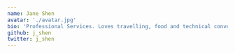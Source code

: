 ```yaml
---
name: Jane Shen
avatar: './avatar.jpg'
bio: 'Professional Services. Loves travelling, food and technical conversations over a drink, or 7.'
github: j_shen
twitter: j_shen
---
```

